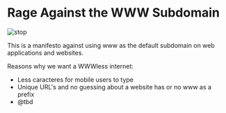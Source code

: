 # Rage Against the WWW Subdomain


![stop](https://upload.wikimedia.org/wikipedia/commons/f/f9/Stop.png)

This is a manifesto against using www as the default subdomain on web applications and websites.

Reasons why we want a WWWless internet:

- Less caracteres for mobile users to type
- Unique URL's and no guessing about a website has or no www as a prefix
- @tbd
